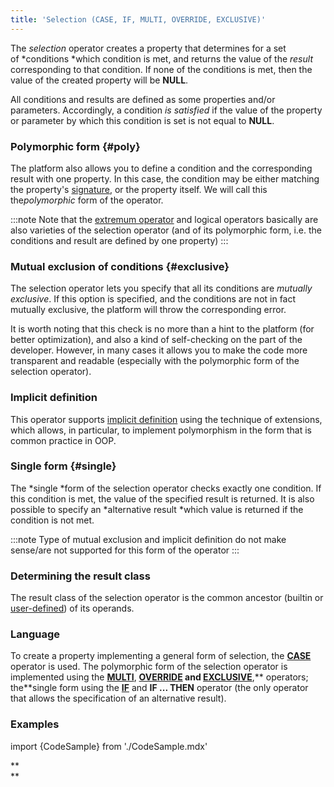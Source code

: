 ```yaml
---
title: 'Selection (CASE, IF, MULTI, OVERRIDE, EXCLUSIVE)'
---
```


The *selection* operator creates a property that determines for a set of *conditions *which condition is met, and returns the value of the *result* corresponding to that condition. If none of the conditions is met, then the value of the created property will be **NULL**. 

All conditions and results are defined as some properties and/or parameters. Accordingly, a condition *is satisfied* if the value of the property or parameter by which this condition is set is not equal to **NULL**. 

### Polymorphic form {#poly}

The platform also allows you to define a condition and the corresponding result with one property. In this case, the condition may be either matching the property's [signature](Property_signature_CLASS_.md), or the property itself. We will call this the*polymorphic* form of the operator.


:::note
Note that the [extremum operator](Extremum_MAX_MIN_.md) and logical operators basically are also varieties of the selection operator (and of its polymorphic form, i.e. the conditions and result are defined by one property)
:::

### Mutual exclusion of conditions {#exclusive}

The selection operator lets you specify that all its conditions are *mutually exclusive*. If this option is specified, and the conditions are not in fact mutually exclusive, the platform will throw the corresponding error.

It is worth noting that this check is no more than a hint to the platform (for better optimization), and also a kind of self-checking on the part of the developer. However, in many cases it allows you to make the code more transparent and readable (especially with the polymorphic form of the selection operator).

### Implicit definition

This operator supports [implicit definition](Property_extension.md) using the technique of extensions, which allows, in particular, to implement polymorphism in the form that is common practice in OOP.

### Single form {#single}

The *single *form of the selection operator checks exactly one condition. If this condition is met, the value of the specified result is returned. It is also possible to specify an *alternative result *which value is returned if the condition is not met.


:::note
Type of mutual exclusion and implicit definition do not make sense/are not supported for this form of the operator
:::

### Determining the result class

The result class of the selection operator is the common ancestor (builtin or [user-defined](User_classes.md#commonparentclass)) of its operands.

### Language

To create a property implementing a general form of selection, the **[CASE](CASE_operator.md)** operator is used. The polymorphic form of the selection operator is implemented using the **[MULTI](MULTI_operator.md)**, **[OVERRIDE](OVERRIDE_operator.md) and [EXCLUSIVE](EXCLUSIVE_operator.md)**,** operators; the**single form using the **[IF](IF_operator.md)** and **IF ... THEN** operator (the only operator that allows the specification of an alternative result).

### Examples

import {CodeSample} from './CodeSample.mdx'

<CodeSample url="https://documentation.lsfusion.org/sample?file=OperatorPropertySample&block=case"/>

<CodeSample url="https://documentation.lsfusion.org/sample?file=OperatorPropertySample&block=multi"/>


<CodeSample url="https://documentation.lsfusion.org/sample?file=OperatorPropertySample&block=override"/>


<CodeSample url="https://documentation.lsfusion.org/sample?file=OperatorPropertySample&block=exclusive"/>


<CodeSample url="https://documentation.lsfusion.org/sample?file=OperatorPropertySample&block=if"/>


<CodeSample url="https://documentation.lsfusion.org/sample?file=OperatorPropertySample&block=ifthen"/>

**  
**

  
